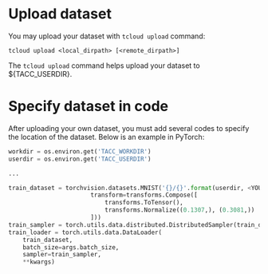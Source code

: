 # Upload dataset
You may upload your dataset with `tcloud upload` command:
```
tcloud upload <local_dirpath> [<remote_dirpath>]
```
The `tcloud upload` command helps upload your dataset to ${TACC_USERDIR}.

# Specify dataset in code
After uploading your own dataset, you must add several codes to specify the location of the dataset. Below is an example in PyTorch:

~~~python
workdir = os.environ.get('TACC_WORKDIR')
userdir = os.environ.get('TACC_USERDIR')

...

train_dataset = torchvision.datasets.MNIST('{}/{}'.format(userdir, <YOUR_DATASET_PATH>), train=True, download=False,
                       transform=transforms.Compose([
                           transforms.ToTensor(),
                           transforms.Normalize((0.1307,), (0.3081,))
                       ]))
train_sampler = torch.utils.data.distributed.DistributedSampler(train_dataset, num_replicas=world_size, rank=rank)
train_loader = torch.utils.data.DataLoader(
    train_dataset,
    batch_size=args.batch_size,
    sampler=train_sampler,
    **kwargs)
~~~